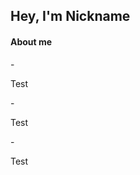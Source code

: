 <p></p>
<h2>Hey, I'm Nickname</h2>
<p>
  <h4>About me</h4>
  - <p>Test</p>
  - <p>Test</p>
  - <p>Test</p>
</p>
